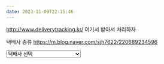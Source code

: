 ```yaml
---
date: 2023-11-09T22:15:46
---
```

http://www.deliverytracking.kr/
여기서 받아서 처리하자

택배사 종류
https://m.blog.naver.com/sjh7622/220689234596

<select class="_select" title="택배사 선택" onchange="goOtherTCR(this, 'a=nco_x5b*1.select&amp;r=1&amp;i=88147988_0000001E86A3');"> <option selected="" disabled="">택배사 선택</option> <option data-code="04" data-name="CJ대한통운">CJ대한통운</option> <option data-code="01" data-name="우체국택배">우체국택배</option> <option data-code="05" data-name="한진택배">한진택배</option> <option data-code="08" data-name="롯데택배">롯데택배</option> <option data-code="06" data-name="로젠택배">로젠택배</option> <option data-code="54" data-name="홈픽">홈픽</option> <option data-code="24" data-name="GS25편의점택배">GS25편의점택배</option> <option data-code="46" data-name="CU 편의점택배">CU 편의점택배</option> <option data-code="23" data-name="경동택배">경동택배</option> <option data-code="22" data-name="대신택배">대신택배</option> <option data-code="11" data-name="일양로지스">일양로지스</option> <option data-code="32" data-name="합동택배">합동택배</option> <option data-code="18" data-name="건영택배">건영택배</option> <option data-code="17" data-name="천일택배">천일택배</option> <option data-code="20" data-name="한덱스">한덱스</option> <option data-code="16" data-name="한의사랑택배">한의사랑택배</option> <option data-code="12" data-name="EMS">EMS</option> <option data-code="25" data-name="TNT Express">TNT Express</option> <option data-code="14" data-name="UPS">UPS</option> <option data-code="21" data-name="Fedex">Fedex</option> <option data-code="26" data-name="USPS">USPS</option> <option data-code="34" data-name="i-Parcel">i-Parcel</option> <option data-code="37" data-name="LX판토스">LX판토스</option> <option data-code="28" data-name="GSMNtoN">GSMNtoN</option> <option data-code="38" data-name="ECMS Express">ECMS Express</option> <option data-code="30" data-name="KGL네트웍스">KGL네트웍스</option> <option data-code="40" data-name="굿투럭">굿투럭</option> <option data-code="45" data-name="우리택배(구호남택배)">우리택배(구호남택배)</option> <option data-code="41" data-name="GSI Express">GSI Express</option> <option data-code="44" data-name="SLX택배">SLX택배</option> <option data-code="47" data-name="우리한방택배">우리한방택배</option> <option data-code="52" data-name="세방">세방</option> <option data-code="57" data-name="Cway Express">Cway Express</option> <option data-code="60" data-name="YJS글로벌(영국)">YJS글로벌(영국)</option> <option data-code="51" data-name="성원글로벌카고">성원글로벌카고</option> <option data-code="62" data-name="홈이노베이션로지스">홈이노베이션로지스</option> <option data-code="63" data-name="은하쉬핑">은하쉬핑</option> <option data-code="66" data-name="Giant Network Group">Giant Network Group</option> <option data-code="64" data-name="FLF퍼레버택배">FLF퍼레버택배</option> <option data-code="53" data-name="농협택배">농협택배</option> <option data-code="65" data-name="YJS글로벌(월드)">YJS글로벌(월드)</option> <option data-code="67" data-name="디디로지스">디디로지스</option> <option data-code="69" data-name="대림통운">대림통운</option> <option data-code="70" data-name="LOTOS CORPORATION">LOTOS CORPORATION</option> <option data-code="43" data-name="애니트랙">애니트랙</option> <option data-code="72" data-name="성훈물류">성훈물류</option> <option data-code="71" data-name="IK물류">IK물류</option> <option data-code="81" data-name="제니엘시스템">제니엘시스템</option> <option data-code="84" data-name="스마트로지스">스마트로지스</option> <option data-code="87" data-name="이투마스(ETOMARS)">이투마스(ETOMARS)</option> <option data-code="85" data-name="풀앳홈">풀앳홈</option> <option data-code="82" data-name="컬리넥스트마일">컬리넥스트마일</option> <option data-code="88" data-name="큐런택배">큐런택배</option> <option data-code="89" data-name="두발히어로">두발히어로</option> <option data-code="91" data-name="하이브시티">하이브시티</option> <option data-code="94" data-name="카카오T당일배송">카카오T당일배송</option> <option data-code="93" data-name="팬스타국제특송(PIEX)">팬스타국제특송(PIEX)</option> <option data-code="92" data-name="지니고 당일배송">지니고 당일배송</option> <option data-code="99" data-name="롯데글로벌로지스">롯데글로벌로지스</option> <option data-code="100" data-name="나은물류">나은물류</option> <option data-code="101" data-name="한샘서비스원 택배">한샘서비스원 택배</option> <option data-code="102" data-name="배송하기좋은날 (SHIPNERGY)">배송하기좋은날 (SHIPNERGY)</option> <option data-code="103" data-name="NDEX KOREA">NDEX KOREA</option> <option data-code="104" data-name="도도플렉스(dodoflex)">도도플렉스(dodoflex)</option> <option data-code="105" data-name="브릿지로지스㈜">브릿지로지스㈜</option> <option data-code="106" data-name="허브넷로지스틱스">허브넷로지스틱스</option> <option data-code="108" data-name="MEXGLOBAL">MEXGLOBAL</option> <option data-code="49" data-name="A.C.E EXPRESS INC">A.C.E EXPRESS INC</option> <option data-code="113" data-name="썬더히어로">썬더히어로</option> <option data-code="112" data-name="1004홈">1004홈</option> <option data-code="114" data-name="㈜캐나다쉬핑">㈜캐나다쉬핑</option> <option data-code="110" data-name="부릉">부릉</option> <option data-code="117" data-name="YUNDA EXPRESS">YUNDA EXPRESS</option> <option data-code="120" data-name="발렉스 특수물류">발렉스 특수물류</option> <option data-code="109" data-name="파테크해운항공">파테크해운항공</option> <option data-code="119" data-name="핑퐁">핑퐁</option> <option data-code="121" data-name="바바바(bababa)">바바바(bababa)</option> <option data-code="122" data-name="BAIMA EXPRESS">BAIMA EXPRESS</option> <option data-code="123" data-name="엔티엘피스">엔티엘피스</option> <option data-code="124" data-name="LTL">LTL</option> <option data-code="125" data-name="GTS 로지스">GTS 로지스</option> <option data-code="126" data-name="㈜올타코리아">㈜올타코리아</option> <option data-code="128" data-name="판월드로지스틱㈜">판월드로지스틱㈜</option> <option data-code="95" data-name="큐익스프레스">큐익스프레스</option> <option data-code="130" data-name="로지스파트너">로지스파트너</option> <option data-code="131" data-name="딜리래빗">딜리래빗</option> <option data-code="132" data-name="지오피">지오피</option> <option data-code="134" data-name="에이치케이홀딩스">에이치케이홀딩스</option> <option data-code="135" data-name="HTNS">HTNS</option> <option data-code="13" data-name="DHL">DHL</option> <option data-code="138" data-name="라스트마일">라스트마일</option> <option data-code="141" data-name="인터로지스">인터로지스</option> <option data-code="142" data-name="탱고앤고">탱고앤고</option> <option data-code="140" data-name="직구문">직구문</option> <option data-code="143" data-name="투데이">투데이</option> <option data-code="144" data-name="큐브플로우(CUBEFLOW)">큐브플로우(CUBEFLOW)</option> <option data-code="145" data-name="현대글로비스">현대글로비스</option> <option data-code="146" data-name="국제로지스틱(KSE)">국제로지스틱(KSE)</option> <option data-code="147" data-name="에스더쉬핑">에스더쉬핑</option> <option data-code="148" data-name="ARGO">ARGO</option> <option data-code="149" data-name="골드스넵스">골드스넵스</option> <option data-code="151" data-name="GNG(자이언트)">GNG(자이언트)</option> <option data-code="152" data-name="(주)엠티인터내셔널">(주)엠티인터내셔널</option> <option data-code="153" data-name="(주)이지로지스틱">(주)이지로지스틱</option> <option data-code="154" data-name="KT EXPRESS">KT EXPRESS</option> <option data-code="155" data-name="hy">hy</option> <option data-code="157" data-name="우진인터로지스">우진인터로지스</option> <option data-code="116" data-name="팀프레시">팀프레시</option> <option data-code="160" data-name="와이드테크">와이드테크</option> <option data-code="167" data-name="딜리박스">딜리박스</option> <option data-code="168" data-name="이스트라">이스트라</option> <option data-code="165" data-name="서림물류">서림물류</option> <option data-code="163" data-name="(주)위니온로지스">(주)위니온로지스</option> <option data-code="170" data-name="유피로지스">유피로지스</option> <option data-code="171" data-name="올인닷컴">올인닷컴</option> </select>
